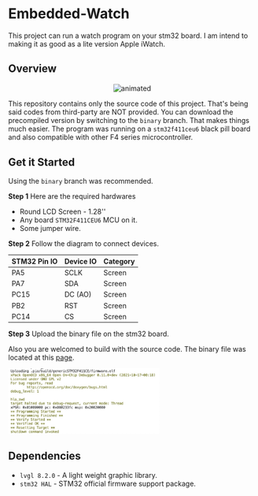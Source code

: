 # Embedded-Watch
This project can run a watch program on your stm32 board. I am intend to making it as good as a lite version Apple iWatch.



## Overview

<p align="center"> <img src="./asset/readme_overview.gif" alt="animated" width="240" height="240" align="center"/></p>



This repository contains only the source code of this project. That's being said codes from third-party are NOT provided. You can download the precompiled version by switching to the `binary` branch. That makes things much easier. The program was running on a `stm32f411ceu6` black pill board and also compatible with other F4 series microcontroller.



## Get it Started



Using the `binary` branch was recommended. 



**Step 1** Here are the required hardwares

- Round LCD Screen - 1.28''
- Any board `STM32F411CEU6` MCU on it.
- Some jumper wire.



**Step 2** Follow the diagram to connect devices.

| STM32 Pin IO | Device IO | Category |
| ------------ | --------- | -------- |
| PA5          | SCLK      | Screen   |
| PA7          | SDA       | Screen   |
| PC15         | DC (AO)   | Screen   |
| PB2          | RST       | Screen   |
| PC14         | CS        | Screen   |



**Step 3** Upload the binary file on the stm32 board.

Also you are welcomed to build with the source code. The binary file was located at this [page]().



<img src="./asset/readme_start_upload.jpg" alt="image2" style="zoom:30%;" />









## Dependencies

- `lvgl 8.2.0` - A light weight graphic library.
- `stm32 HAL` - STM32 official firmware support package.





